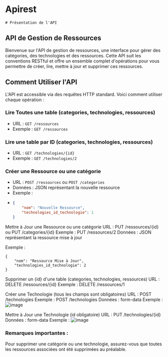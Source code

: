 # Apirest

    # Présentation de l'API

## API de Gestion de Ressources

Bienvenue sur l'API de gestion de ressources, une interface pour gérer des catégories, des technologies et des ressources. Cette API suit les conventions RESTful et offre un ensemble complet d'opérations pour vous permettre de créer, lire, mettre à jour et supprimer ces ressources.

## Comment Utiliser l'API

L'API est accessible via des requêtes HTTP standard. Voici comment utiliser chaque opération :

### Lire Toutes une table (categories, technologies, ressources)

- URL : `GET /ressources`
- Exemple : `GET /ressources`

### Lire une table par ID (categories, technologies, ressources)

- URL : `GET /technologies/{id}`
- Exemple : `GET /technologies/2`

### Créer une Ressource ou une catégorie

- URL : `POST /ressources` ou `POST /categories`
- Données : JSON représentant la nouvelle ressource
- Exemple :
- 
  ```json
  {
      "nom": "Nouvelle Ressource",
      "technologies_id_technologie": 1
  }
  ```
Mettre à Jour une Ressource ou une catégorie
URL : PUT /ressources/{id} ou PUT /categories/{id}
Exemple : PUT /ressources/2
Données : JSON représentant la ressource mise à jour

Exemple :
```
{
    "nom": "Ressource Mise à Jour",
    "technologies_id_technologie": 2
}
```

Supprimer un {id} d'une table (categories, technologies, ressources)
URL : DELETE /ressources/{id}
Exemple : DELETE /ressources/1

Créer une Technologie (tous les champs sont obligatoires)
URL : POST /technologies
Exemple : POST /technologies
Données : form-data
Exemple : 
![image](https://github.com/edw70/Apirest/assets/133671255/9cdbef41-b7b7-4300-ab3c-752202b8457c)


Mettre à Jour une Technologie (id obligatoire)
URL : PUT /technologies/{id}
Données : form-data
Exemple : 
![image](https://github.com/edw70/Apirest/assets/133671255/8b8a7892-ae5d-4924-a431-e41d5fabdb4b)


### Remarques importantes :
Pour supprimer une catégorie ou une technologie, assurez-vous que toutes les ressources associées ont été supprimées au préalable.



        
        



            

